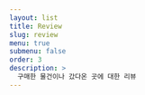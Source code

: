 ```yaml
---
layout: list
title: Review
slug: review
menu: true
submenu: false
order: 3
description: >
  구매한 물건이나 갔다온 곳에 대한 리뷰
---
```

